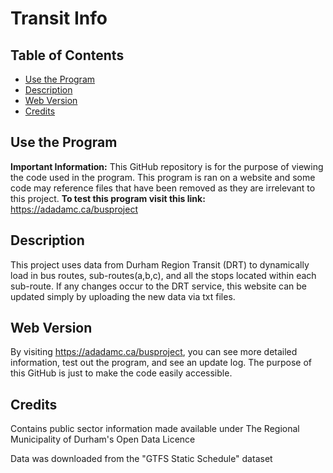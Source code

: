 # Transit Info

## Table of Contents
- [Use the Program](#use-the-program)
- [Description](#description)
- [Web Version](#web-version)
- [Credits](#credits)


## Use the Program
**Important Information:** This GitHub repository is for the purpose of viewing the code used in the program. This program is ran on a website and some code may reference files that have been removed as they are irrelevant to this project. **To test this program visit this link:** https://adadamc.ca/busproject

## Description
This project uses data from Durham Region Transit (DRT) to dynamically load in bus routes, sub-routes(a,b,c), and all the stops located within each sub-route. If any changes occur to the DRT service, this website can be updated simply by uploading the new data via txt files.

## Web Version
By visiting https://adadamc.ca/busproject, you can see more detailed information, test out the program, and see an update log. The purpose of this GitHub is just to make the code easily accessible.

## Credits
Contains public sector information made available under The Regional Municipality of Durham's Open Data Licence

Data was downloaded from the "GTFS Static Schedule" dataset

